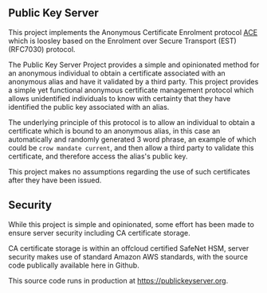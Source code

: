 ## Public Key Server

This project implements the Anonymous Certificate Enrolment protocol [ACE](https://github.com/rob-linton/publickeyserver/blob/main/ACE/ace.md) which is loosley based on the Enrolment over Secure Transport (EST) (RFC7030) protocol.

The Public Key Server Project provides a simple and opinionated method for an anonymous individual to obtain a certificate associated with an anonymous alias and have it validated by a third party.  This project provides a simple yet functional anonymous certificate management protocol which allows unidentified individuals to know with certainty that they have identified the public key associated with an alias. 

The underlying principle of this protocol is to allow an individual to obtain a certificate which is bound to an anonymous alias, in this case an automatically and randomly generated 3 word phrase, an example of which could be `crow mandate current`, and then allow a third party to validate this certificate, and therefore access the alias's public key.

This project makes no assumptions regarding the use of such certificates after they have been issued.

Security
--------

While this project is simple and opinionated, some effort has been made to ensure server security including CA certificate storage.

CA certificate storage is within an offcloud certified SafeNet HSM, server security makes use of standard Amazon AWS standards, with the source code publically available here in Github.

This source code runs in production at https://publickeyserver.org.




